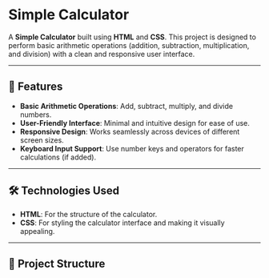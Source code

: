 # Simple Calculator

A **Simple Calculator** built using **HTML** and **CSS**. This project is designed to perform basic arithmetic operations (addition, subtraction, multiplication, and division) with a clean and responsive user interface.

---

## 🚀 Features

- **Basic Arithmetic Operations**: Add, subtract, multiply, and divide numbers.
- **User-Friendly Interface**: Minimal and intuitive design for ease of use.
- **Responsive Design**: Works seamlessly across devices of different screen sizes.
- **Keyboard Input Support**: Use number keys and operators for faster calculations (if added).

---

## 🛠️ Technologies Used

- **HTML**: For the structure of the calculator.
- **CSS**: For styling the calculator interface and making it visually appealing.

---

## 📂 Project Structure

